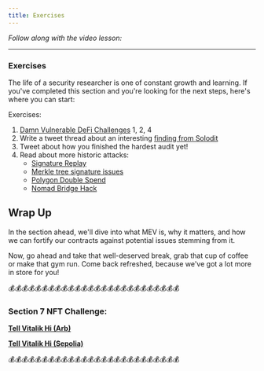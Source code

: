```yaml
---
title: Exercises
---
```


_Follow along with the video lesson:_

---

### Exercises

The life of a security researcher is one of constant growth and learning. If you've completed this section and you're looking for the next steps, here's where you can start:

Exercises:

1. [Damn Vulnerable DeFi Challenges](https://www.damnvulnerabledefi.xyz/) 1, 2, 4
2. Write a tweet thread about an interesting [finding from Solodit](https://solodit.xyz/)
3. Tweet about how you finished the hardest audit yet!
4. Read about more historic attacks:
   - [Signature Replay](https://solodit.xyz/issues/router-signatures-can-be-replayed-when-executing-messages-on-the-destination-domain-spearbit-connext-pdf)
   - [Merkle tree signature issues](https://solodit.xyz/issues/m-14-merkle-tree-related-contracts-vulnerable-to-cross-chain-replay-attacks-code4rena-factorydao-factorydao-contest-git)
   - [Polygon Double Spend](https://medium.com/immunefi/polygon-double-spend-bug-fix-postmortem-2m-bounty-5a1db09db7f1)
   - [Nomad Bridge Hack](https://medium.com/immunefi/hack-analysis-nomad-bridge-august-2022-5aa63d53814a)

## Wrap Up

In the section ahead, we'll dive into what MEV is, why it matters, and how we can fortify our contracts against potential issues stemming from it.

Now, go ahead and take that well-deserved break, grab that cup of coffee or make that gym run. Come back refreshed, because we've got a lot more in store for you!

💰💰💰💰💰💰💰💰💰💰💰💰💰💰💰💰💰💰💰💰💰💰💰💰💰💰

### Section 7 NFT Challenge:

[**Tell Vitalik Hi (Arb)**](https://arbiscan.io/address/0xB855afC44095225105329a7416D55d0A780fc39d#code)

[**Tell Vitalik Hi (Sepolia)**](https://sepolia.etherscan.io/address/0x33ee14fb8816c92fe401165330bbe29706942183)

💰💰💰💰💰💰💰💰💰💰💰💰💰💰💰💰💰💰💰💰💰💰💰💰💰💰
